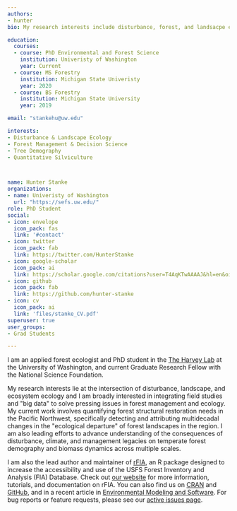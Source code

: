```yaml
---
authors:
- hunter
bio: My research interests include disturbance, forest, and landsacpe ecology, and I am interested in the application of advanced spatio-temporal statistical methods to answer pressing questions in natural resource management and ecology.

education:
  courses:
  - course: PhD Environmental and Forest Science
    institution: Univeristy of Washington
    year: Current
  - course: MS Forestry
    institution: Michigan State Univeristy
    year: 2020
  - course: BS Forestry
    institution: Michigan State University
    year: 2019

email: "stankehu@uw.edu"

interests:
- Disturbance & Landscape Ecology
- Forest Management & Decision Science
- Tree Demography
- Quantitative Silviculture



name: Hunter Stanke
organizations:
- name: Univeristy of Washington
  url: "https://sefs.uw.edu/"
role: PhD Student
social:
- icon: envelope
  icon_pack: fas
  link: '#contact'
- icon: twitter
  icon_pack: fab
  link: https://twitter.com/HunterStanke
- icon: google-scholar
  icon_pack: ai
  link: https://scholar.google.com/citations?user=T4AqKTwAAAAJ&hl=en&oi=ao
- icon: github
  icon_pack: fab
  link: https://github.com/hunter-stanke
- icon: cv
  icon_pack: ai
  link: 'files/stanke_CV.pdf'
superuser: true
user_groups:
- Grad Students

---
```


I am an applied forest ecologist and PhD student in the <a href="https://depts.washington.edu/bjhlab/" target="_blank">The Harvey Lab</a> at the University of Washington, and current Graduate Research Fellow with the National Science Foundation. 

My research interests lie at the intersection of disturbance, landscape, and ecosystem ecology and I am broadly interested in integrating field studies and "big data" to solve pressing issues in forest management and ecology. My current work involves quantifying forest structural restoration needs in the Pacific Northwest, specifically detecting and attributing multidecadal changes in the "ecological departure" of forest landscapes in the region. I am also leading efforts to advance understanding of the consequences of disturbance, climate, and management legacies on temperate forest demography and biomass dynamics across multiple scales.

I am also the lead author and maintainer of <a href="https://rfia.netlify.com" target="_blank">rFIA</a>, an R package designed to increase the accessibility and use of the USFS Forest Inventory and Analysis (FIA) Database. Check out <a href="https://rfia.netlify.com" target="_blank">our website</a> for more information, tutorials, and documentation on rFIA. You can also find us on <a href="https://CRAN.R-project.org/package=rFIA" target="_blank">CRAN</a> and <a href="https://github.com/hunter-stanke/rFIA" target="_blank">GitHub</a>, and in a recent article in <a href="https://www.sciencedirect.com/science/article/abs/pii/S1364815219311089?via%3Dihub" target="_blank">Environmental Modeling and Software</a>. For bug reports or feature requests, please see our <a href="https://github.com/hunter-stanke/rFIA/issues" target="_blank">active issues page</a>. 





